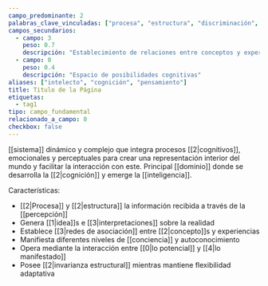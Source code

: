```yaml
---
campo_predominante: 2
palabras_clave_vinculadas: ["procesa", "estructura", "discriminación", "interpretación"]
campos_secundarios:
  - campo: 3
    peso: 0.7
    descripción: "Establecimiento de relaciones entre conceptos y experiencias"
  - campo: 0
    peso: 0.4
    descripción: "Espacio de posibilidades cognitivas"
aliases: ["intelecto", "cognición", "pensamiento"]
title: Titulo de la Página
etiquetas:
  - tag1
tipo: campo_fundamental
relacionado_a_campo: 0
checkbox: false
---
```

[[sistema]] dinámico y complejo que integra procesos [[2|cognitivos]], emocionales y perceptuales para crear una representación interior del mundo y facilitar la interacción con este. Principal [[dominio]] donde se desarrolla la [[2|cognición]] y emerge la [[inteligencia]].

Características:
- [[2|Procesa]] y [[2|estructura]] la información recibida a través de la [[percepción]]
- Genera [[1|idea]]s e [[3|interpretaciones]] sobre la realidad
- Establece [[3|redes de asociación]] entre [[2|concepto]]s y experiencias
- Manifiesta diferentes niveles de [[conciencia]] y autoconocimiento
- Opera mediante la interacción entre [[0|lo potencial]] y [[4|lo manifestado]]
- Posee [[2|invarianza estructural]] mientras mantiene flexibilidad adaptativa
